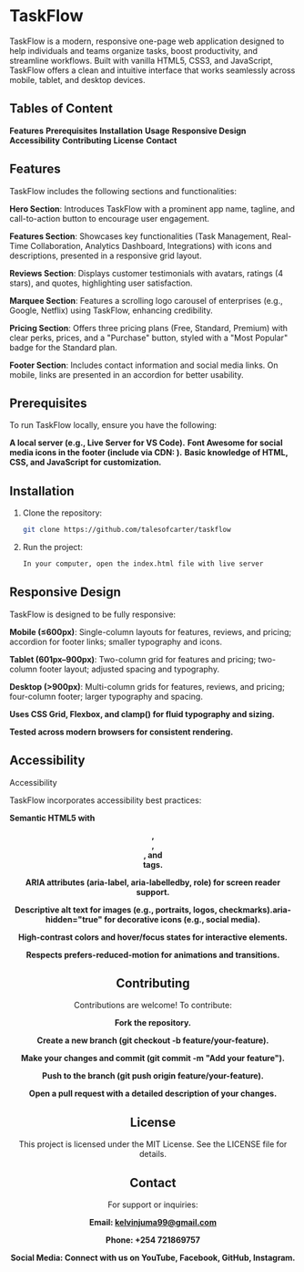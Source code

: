 # TaskFlow

TaskFlow is a modern, responsive one-page web application designed to help individuals and teams organize tasks, boost productivity, and streamline workflows. Built with vanilla HTML5, CSS3, and JavaScript, TaskFlow offers a clean and intuitive interface that works seamlessly across mobile, tablet, and desktop devices.

## Tables of Content

**Features**
**Prerequisites**
**Installation**
**Usage**
**Responsive Design**
**Accessibility**
**Contributing**
**License**
**Contact**

## Features

TaskFlow includes the following sections and functionalities:

**Hero Section**: Introduces TaskFlow with a prominent app name, tagline, and call-to-action button to encourage user engagement.

**Features Section**: Showcases key functionalities (Task Management, Real-Time Collaboration, Analytics Dashboard, Integrations) with icons and descriptions, presented in a responsive grid layout.

**Reviews Section**: Displays customer testimonials with avatars, ratings (4 stars), and quotes, highlighting user satisfaction.

**Marquee Section**: Features a scrolling logo carousel of enterprises (e.g., Google, Netflix) using TaskFlow, enhancing credibility.

**Pricing Section**: Offers three pricing plans (Free, Standard, Premium) with clear perks, prices, and a "Purchase" button, styled with a "Most Popular" badge for the Standard plan.

**Footer Section**: Includes contact information and social media links. On mobile, links are presented in an accordion for better usability.

## Prerequisites

To run TaskFlow locally, ensure you have the following:

**A local server (e.g., Live Server for VS Code).**
**Font Awesome for social media icons in the footer (include via CDN: <script src="https://kit.fontawesome.com/your-kit-id.js" crossorigin="anonymous"></script>).**
**Basic knowledge of HTML, CSS, and JavaScript for customization.**

## Installation

1. Clone the repository:

   ```bash
   git clone https://github.com/talesofcarter/taskflow

   ```

2. Run the project:

   ```bash
   In your computer, open the index.html file with live server

   ```

## Responsive Design

TaskFlow is designed to be fully responsive:

**Mobile (≤600px)**: Single-column layouts for features, reviews, and pricing; accordion for footer links; smaller typography and icons.

**Tablet (601px–900px)**: Two-column grid for features and pricing; two-column footer layout; adjusted spacing and typography.

**Desktop (>900px)**: Multi-column grids for features, reviews, and pricing; four-column footer; larger typography and spacing.

**Uses CSS Grid, Flexbox, and clamp() for fluid typography and sizing.**

**Tested across modern browsers for consistent rendering.**

## Accessibility

Accessibility

TaskFlow incorporates accessibility best practices:

**Semantic HTML5 with <header>, <nav>, <section>, and <footer> tags.**

**ARIA attributes (aria-label, aria-labelledby, role) for screen reader support.**

**Descriptive alt text for images (e.g., portraits, logos, checkmarks).aria-hidden="true" for decorative icons (e.g., social media).**

**High-contrast colors and hover/focus states for interactive elements.**

**Respects prefers-reduced-motion for animations and transitions.**

## Contributing

Contributions are welcome! To contribute:

**Fork the repository.**

**Create a new branch (git checkout -b feature/your-feature).**

**Make your changes and commit (git commit -m "Add your feature").**

**Push to the branch (git push origin feature/your-feature).**

**Open a pull request with a detailed description of your changes.**

## License

This project is licensed under the MIT License. See the LICENSE file for details.

## Contact

For support or inquiries:

**Email: kelvinjuma99@gmail.com**

**Phone: +254 721869757**

**Social Media: Connect with us on YouTube, Facebook, GitHub, Instagram.**
